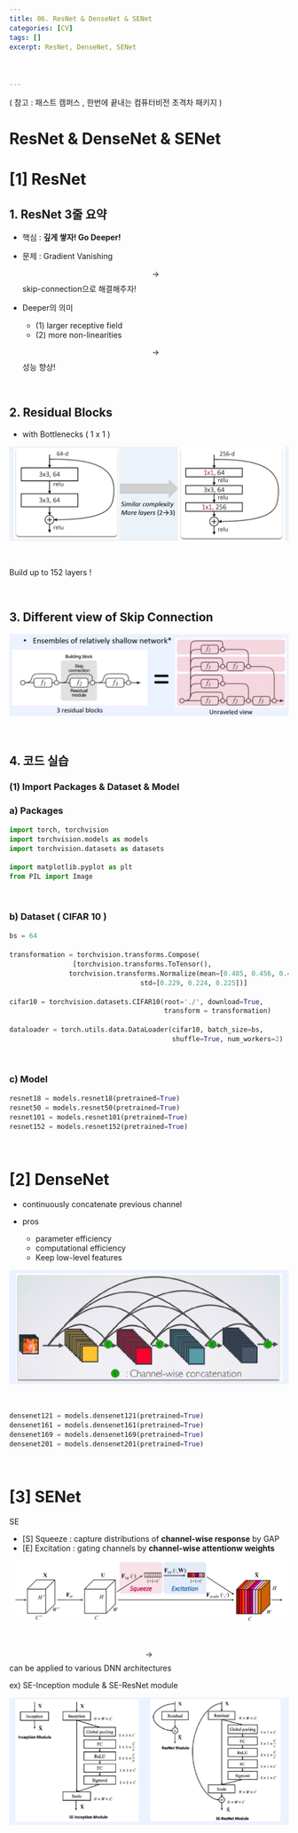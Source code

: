 ```yaml
---
title: 06. ResNet & DenseNet & SENet
categories: [CV]
tags: []
excerpt: ResNet, DenseNet, SENet



---
```


<script src="https://cdn.mathjax.org/mathjax/latest/MathJax.js?config=TeX-AMS-MML_HTMLorMML" type="text/javascript"></script>

( 참고 : 패스트 캠퍼스 , 한번에 끝내는 컴퓨터비전 초격차 패키지 )

# ResNet & DenseNet & SENet



# [1] ResNet

## 1. ResNet 3줄 요약

- 핵심 : **깊게 쌓자! Go Deeper!**

- 문제 : Gradient Vanishing

  $$\rightarrow$$ skip-connection으로 해결해주자!

- Deeper의 의미

  - (1) larger receptive field
  - (2) more non-linearities

  $$\rightarrow$$ 성능 향상!

<br>

## 2. Residual Blocks

- with Bottlenecks ( 1 x 1 )

![figure2](/assets/img/cv/cv165.png)

<br>

Build up to 152 layers !

<br>

## 3. Different view of Skip Connection

![figure2](/assets/img/cv/cv166.png)

<br>

## 4. 코드 실습

### (1) Import Packages & Dataset & Model

### a) Packages

```python
import torch, torchvision
import torchvision.models as models
import torchvision.datasets as datasets

import matplotlib.pyplot as plt
from PIL import Image
```

<br>

### b) Dataset ( CIFAR 10 )

```python
bs = 64

transformation = torchvision.transforms.Compose(
                [torchvision.transforms.ToTensor(),
               torchvision.transforms.Normalize(mean=[0.485, 0.456, 0.406],
                                 std=[0.229, 0.224, 0.225])]
                                 
cifar10 = torchvision.datasets.CIFAR10(root='./', download=True, 
                                       transform = transformation)

dataloader = torch.utils.data.DataLoader(cifar10, batch_size=bs, 
                                         shuffle=True, num_workers=2)
```

<br>

### c) Model

```python
resnet18 = models.resnet18(pretrained=True)
resnet50 = models.resnet50(pretrained=True)
resnet101 = models.resnet101(pretrained=True)
resnet152 = models.resnet152(pretrained=True)
```

<br>

# [2] DenseNet

- continuously concatenate previous channel

- pros
  - parameter efficiency
  - computational efficiency
  - Keep low-level features

![figure2](/assets/img/cv/cv167.png)

<br>

```python
densenet121 = models.densenet121(pretrained=True)
densenet161 = models.densenet161(pretrained=True)
densenet169 = models.densenet169(pretrained=True)
densenet201 = models.densenet201(pretrained=True)
```

<br>

# [3] SENet

SE

- [S] Squeeze : capture distributions of **channel-wise response** by GAP
- [E] Excitation : gating channels by **channel-wise attentionw weights** 

![figure2](/assets/img/cv/cv168.png)

<br>

$$\rightarrow$$ can be applied to various DNN architectures

ex) SE-Inception module & SE-ResNet module

![figure2](/assets/img/cv/cv169.png)

